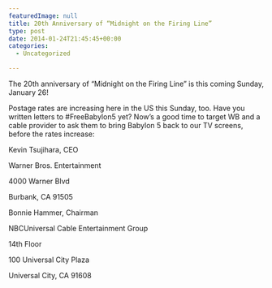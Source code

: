 ```yaml
---
featuredImage: null
title: 20th Anniversary of “Midnight on the Firing Line”
type: post
date: 2014-01-24T21:45:45+00:00
categories:
  - Uncategorized

---
```

The 20th anniversary of &#8220;Midnight on the Firing Line&#8221; is this coming Sunday, January 26!

Postage rates are increasing here in the US this Sunday, too. Have you written letters to #FreeBabylon5 yet? Now&#8217;s a good time to target WB and a cable provider to ask them to bring Babylon 5 back to our TV screens, before the rates increase:

Kevin Tsujihara, CEO

Warner Bros. Entertainment

4000 Warner Blvd

Burbank, CA 91505

Bonnie Hammer, Chairman

NBCUniversal Cable Entertainment Group

14th Floor

100 Universal City Plaza

Universal City, CA 91608
